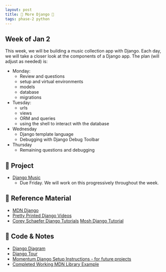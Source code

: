```yaml
---
layout: post
title: 🦄 More Django 🦄
tags: phase-2 python
---
```


## Week of Jan 2

This week, we will be building a music collection app with Django. Each day, we will take a closer look at the components of a Django app. The plan (will adjust as needed) is:

- Monday:
  - Review and questions
  - setup and virtual environments
  - models
  - database
  - migrations
- Tuesday:
  - urls
  - views
  - ORM and queries
  - using the shell to interact with the database
- Wednesday
  - Django template language
  - Debugging with Django Debug Toolbar
- Thursday
  - Remaining questions and debugging

## 🎯 Project

- [Django Music](https://classroom.github.com/a/Ed-GU3Iv)
  - Due Friday. We will work on this progressively throughout the week.

## 🔖 Reference Material

- [MDN Django](https://developer.mozilla.org/en-US/docs/Learn/Server-side/Django)
- [Pretty Printed Django Videos](https://www.youtube.com/watch?v=QVX-etwgvJ8)
- [Corey Schaefer Django Tutorials](https://www.youtube.com/playlist?list=PL-osiE80TeTtoQCKZ03TU5fNfx2UY6U4p) [Mosh Django Tutorial](https://www.youtube.com/watch?v=rHux0gMZ3Eg)

## 🦉 Code & Notes

- [Django Diagram](https://github.com/Momentum-Team-16/notes/blob/main/django-diagram.md)
- [Django Tour](https://github.com/Momentum-Team-16/notes/blob/main/django-tour.md)
- [Momentum Django Setup Instructions - for future projects](https://www.notion.so/momentumlearn/Starting-a-new-Django-project-071f052d07cc4ea6bdf998eb9e4a4a3c)
- [Completed Working MDN Library Example](https://github.com/mdn/django-locallibrary-tutorial)
